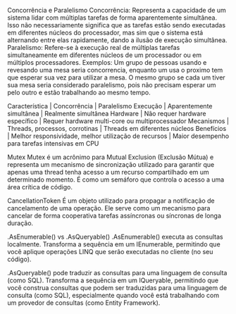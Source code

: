 Concorrência e Paralelismo
Concorrência:
Representa a capacidade de um sistema lidar com múltiplas tarefas de forma aparentemente simultânea. Isso não necessariamente significa que as tarefas estão sendo executadas em diferentes núcleos do processador, mas sim que o sistema está alternando entre elas rapidamente, dando a ilusão de execução simultânea.
Paralelismo:
Refere-se à execução real de múltiplas tarefas simultaneamente em diferentes núcleos de um processador ou em múltiplos processadores.
Exemplos:
Um grupo de pessoas usando e revesando uma mesa seria concorrencia, enquanto um usa o proximo tem que esperar sua vez para utilizar a mesa.
O mesmo grupo se cada um tiver sua mesa seria considerado paralelismo, pois não precisam esperar um pelo outro e estão trabalhando ao mesmo tempo.

Característica	| Concorrência	                                        | Paralelismo
Execução	    | Aparentemente simultânea                              | Realmente simultânea
Hardware	    | Não requer hardware específico                        | Requer hardware multi-core ou multiprocessador
Mecanismos	    | Threads, processos, corrotinas                        | Threads em diferentes núcleos
Benefícios	    | Melhor responsividade, melhor utilização de recursos	| Maior desempenho para tarefas intensivas em CPU

Mutex
Mutex é um acrônimo para Mutual Exclusion (Exclusão Mútua) e representa um mecanismo de sincronização utilizado para garantir que apenas uma thread tenha acesso a um recurso compartilhado em um determinado momento. É como um semáforo que controla o acesso a uma área crítica de código.

CancellationToken
É um objeto utilizado para propagar a notificação de cancelamento de uma operação. Ele serve como um mecanismo para cancelar de forma cooperativa tarefas assíncronas ou síncronas de longa duração.

.AsEnumerable() vs .AsQueryable()
.AsEnumerable() executa as consultas localmente.
Transforma a sequência em um IEnumerable<T>, permitindo que você aplique operações LINQ que serão executadas no cliente (no seu código).

.AsQueryable() pode traduzir as consultas para uma linguagem de consulta (como SQL).
Transforma a sequência em um IQueryable<T>, permitindo que você construa consultas que podem ser traduzidas para uma linguagem de consulta (como SQL), especialmente quando você está trabalhando com um provedor de consultas (como Entity Framework).